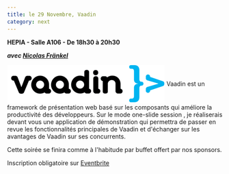 ```yaml
---
title: le 29 Novembre, Vaadin
category: next
---
```


**HEPIA - Salle A106 - De 18h30 à 20h30**

***avec [Nicolas Fränkel](/jug/speakers.html?key=nicolas_frankel)***

<img align="center" heigth="100" class="margin-logo" src="/images/events/vaadin-logo.png" alt="Vaadin">
Vaadin est un framework de présentation web basé sur les composants qui améliore la productivité des développeurs.
Sur le mode one-slide session , je réaliserais devant vous une application de démonstration qui permettra de passer en revue
les fonctionnalités principales de Vaadin et d'échanger sur les avantages de Vaadin sur ses concurrents.

Cette soirée se finira comme à l'habitude par buffet offert par nos sponsors.

Inscription obligatoire sur [Eventbrite](http://genevajug.eventbrite.com/)

